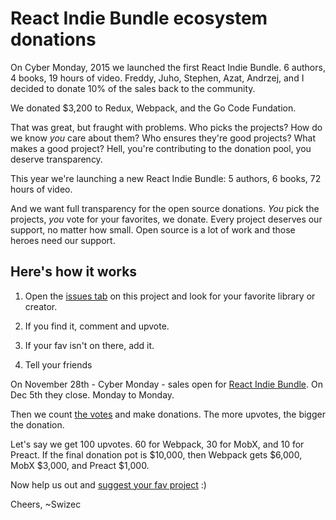 # React Indie Bundle ecosystem donations

On Cyber Monday, 2015 we launched the first React Indie Bundle. 6 authors, 4 books, 19 hours of video. Freddy, Juho, Stephen, Azat, Andrzej, and I decided to donate 10% of the sales back to the community.

We donated $3,200 to Redux, Webpack, and the Go Code Fundation.

That was great, but fraught with problems. Who picks the projects? How do we know *you* care about them? Who ensures they're good projects? What makes a good project? Hell, you're contributing to the donation pool, you deserve transparency.

This year we're launching a new React Indie Bundle: 5 authors, 6 books, 72 hours of video.

And we want full transparency for the open source donations. *You* pick the projects, *you* vote for your favorites, we donate. Every project deserves our support, no matter how small. Open source is a lot of work and those heroes need our support.

## Here's how it works

1. Open the [issues tab](https://github.com/Swizec/react-indie-bundle-donations/issues) on this project and look for your favorite library or creator.

2. If you find it, comment and upvote.

3. If your fav isn't on there, add it.

4. Tell your friends

On November 28th - Cyber Monday - sales open for [React Indie Bundle](http://www.reactindiebundle.com). On Dec 5th they close. Monday to Monday.

Then we count [the votes](https://github.com/Swizec/react-indie-bundle-donations/issues) and make donations. The more upvotes, the bigger the donation.

Let's say we get 100 upvotes. 60 for Webpack, 30 for MobX, and 10 for Preact. If the final donation pot is $10,000, then Webpack gets $6,000, MobX $3,000, and Preact $1,000.

Now help us out and [suggest your fav project](https://github.com/Swizec/react-indie-bundle-donations/issues) :)

Cheers,
~Swizec
